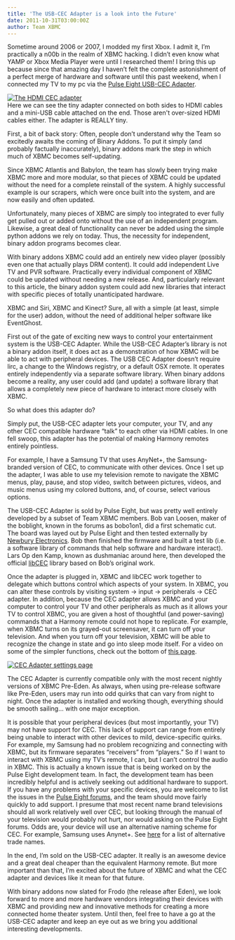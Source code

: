 ```yaml
---
title: 'The USB-CEC Adapter is a look into the Future'
date: 2011-10-31T03:00:00Z
author: Team XBMC
---
```

Sometime around 2006 or 2007, I modded my first Xbox. I admit it, I’m practically a n00b in the realm of XBMC hacking. I didn’t even know what YAMP or Xbox Media Player were until I researched them! I bring this up because since that amazing day I haven’t felt the complete astonishment of a perfect merge of hardware and software until this past weekend, when I connected my TV to my pc via the [Pulse Eight USB-CEC Adapter](https://www.pulse-eight.com/store/products/104-usb-hdmi-cec-adapter.aspx "USB HDMI CEC Adapter by Pulse Eight").

 [![The HDMI CEC adapter](/sites/default/files/uploads/cec_adapter-300x243.jpg "The HDMI CEC adapter")](/sites/default/files/uploads/cec_adapter.jpg)  
 Here we can see the tiny adapter connected on both sides to HDMI cables and a mini-USB cable attached on the end. Those aren't over-sized HDMI cables either. The adapter is REALLY tiny.

  First, a bit of back story: Often, people don’t understand why the Team so excitedly awaits the coming of Binary Addons. To put it simply (and probably factually inaccurately), binary addons mark the step in which much of XBMC becomes self-updating.

 Since XBMC Atlantis and Babylon, the team has slowly been trying make XBMC more and more modular, so that pieces of XBMC could be updated without the need for a complete reinstall of the system. A highly successful example is our scrapers, which were once built into the system, and are now easily and often updated.

 Unfortunately, many pieces of XBMC are simply too integrated to ever fully get pulled out or added onto without the use of an independent program. Likewise, a great deal of functionality can never be added using the simple python addons we rely on today. Thus, the necessity for independent, binary addon programs becomes clear.

 With binary addons XBMC could add an entirely new video player (possibly even one that actually plays DRM content). It could add independent Live TV and PVR software. Practically every individual component of XBMC could be updated without needing a new release. And, particularly relevant to this article, the binary addon system could add new libraries that interact with specific pieces of totally unanticipated hardware.

 XBMC and Siri, XBMC and Kinect? Sure, all with a simple (at least, simple for the user) addon, without the need of additional helper software like EventGhost.

 First out of the gate of exciting new ways to control your entertainment system is the USB-CEC Adapter. While the USB-CEC Adapter’s library is not a binary addon itself, it does act as a demonstration of how XBMC will be able to act with peripheral devices. The USB CEC Adapter doesn’t require lirc, a change to the Windows registry, or a default OSX remote. It operates entirely independently via a separate software library. When binary addons become a reality, any user could add (and update) a software library that allows a completely new piece of hardware to interact more closely with XBMC.

 So what does this adapter do?

 Simply put, the USB-CEC adapter lets your computer, your TV, and any other CEC compatible hardware “talk” to each other via HDMI cables. In one fell swoop, this adapter has the potential of making Harmony remotes entirely pointless.

 For example, I have a Samsung TV that uses AnyNet+, the Samsung-branded version of CEC, to communicate with other devices. Once I set up the adapter, I was able to use my television remote to navigate the XBMC menus, play, pause, and stop video, switch between pictures, videos, and music menus using my colored buttons, and, of course, select various options.

 The USB-CEC Adapter is sold by Pulse Eight, but was pretty well entirely developed by a subset of Team XBMC members. Bob van Loosen, maker of the boblight, known in the forums as bobo1on1, did a first schematic cut. The board was layed out by Pulse Eight and then tested externally by [Newbury Electronics](http://www.newburyelectronics.co.uk/ "Newbury Electronics"). Bob then finished the firmware and built a test lib (i.e. a software library of commands that help software and hardware interact). Lars Op den Kamp, known as dushmaniac around here, then developed the official [libCEC](http://libcec.pulse-eight.com/ "libCEC Main Page") library based on Bob’s original work.

 Once the adapter is plugged in, XBMC and libCEC work together to delegate which buttons control which aspects of your system. In XBMC, you can alter these controls by visiting system -\> input -\> peripherals -\> CEC adapter. In addition, because the CEC adapter allows XBMC and your computer to control your TV and other peripherals as much as it allows your TV to control XBMC, you are given a host of thoughtful (and power-saving) commands that a Harmony remote could not hope to replicate. For example, when XBMC turns on its grayed-out screensaver, it can turn off your television. And when you turn off your television, XBMC will be able to recognize the change in state and go into sleep mode itself. For a video on some of the simpler functions, check out the bottom of [this page](https://www.pulse-eight.com/store/products/104-usb-hdmi-cec-adapter.aspx "Pulse Eight CEC Page").

 [![CEC Adapter settings page](/sites/default/files/uploads/cecadaptersettings.jpg "CEC Adapter settings page")](/sites/default/files/uploads/cecadaptersettings.jpg)

 The CEC Adapter is currently compatible only with the most recent nightly versions of XBMC Pre-Eden. As always, when using pre-release software like Pre-Eden, users may run into odd quirks that can vary from night to night. Once the adapter is installed and working though, everything should be smooth sailing… with one major exception.

 It is possible that your peripheral devices (but most importantly, your TV) may not have support for CEC. This lack of support can range from entirely being unable to interact with other devices to mild, device-specific quirks. For example, my Samsung had no problem recognizing and connecting with XBMC, but its firmware separates “receivers” from “players.” So if I want to interact with XBMC using my TV’s remote, I can, but I can’t control the audio in XBMC. This is actually a known issue that is being worked on by the Pulse Eight development team. In fact, the development team has been incredibly helpful and is actively seeking out additional hardware to support. If you have any problems with your specific devices, you are welcome to list the issues in the [Pulse Eight forums](http://forums.pulse-eight.com/default.aspx?g=topics&f=10 "Pulse Eight Forum"), and the team should move fairly quickly to add support. I presume that most recent name brand televisions should all work relatively well over CEC, but looking through the manual of your television would probably not hurt, nor would asking on the Pulse Eight forums. Odds are, your device will use an alternative naming scheme for CEC. For example, Samsung uses Anynet+. See [here](https://en.wikipedia.org/wiki/HDMI "HDMI CEC alternative branding") for a list of alternative trade names.

 In the end, I’m sold on the USB-CEC adapter. It really is an awesome device and a great deal cheaper than the equivalent Harmony remote. But more important than that, I’m excited about the future of XBMC and what the CEC adapter and devices like it mean for that future.

 With binary addons now slated for Frodo (the release after Eden), we look forward to more and more hardware vendors integrating their devices with XBMC and providing new and innovative methods for creating a more connected home theater system. Until then, feel free to have a go at the USB-CEC adapter and keep an eye out as we bring you additional interesting developments.

 